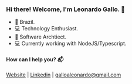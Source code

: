### Hi there! Welcome, I'm Leonardo Gallo. 👋

- :pushpin: Brazil.
- :computer: Technology Enthusiast.
- :rocket: Software Archtiect.
- :computer: Currently working with NodeJS/Typescript.

#### How can I help you? :mailbox_with_mail:
[Website](https://galloaleonardo.dev) | [Linkedin](https://www.linkedin.com/in/galloaleonardo/) | galloaleonardo@gmail.com
